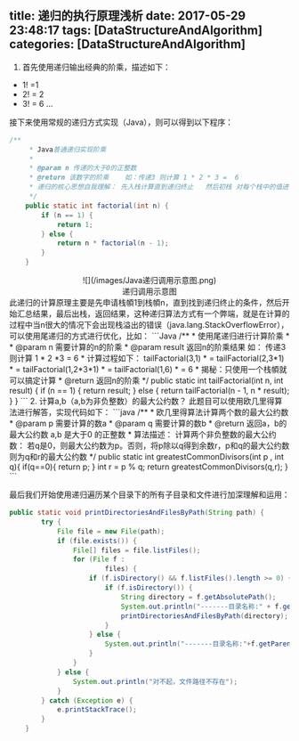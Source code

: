 title: 递归的执行原理浅析
date: 2017-05-29 23:48:17
tags: [DataStructureAndAlgorithm]
categories: [DataStructureAndAlgorithm]
---

1. 首先使用递归输出经典的阶乘，描述如下：
* 1! =1
* 2! = 2
* 3! = 6
...


接下来使用常规的递归方式实现（Java），则可以得到以下程序：
```Java
/**
     * Java普通递归实现阶乘
     *
     * @param n 传递的大于0的正整数
     * @return 该数字的阶乘    如：传递3 则计算 1 * 2 * 3 =  6
     * 递归的核心思想自我理解： 先入栈计算直到递归终止   然后初栈 对每个栈中的值进行计算  最后得到结果
     */
    public static int factorial(int n) {
        if (n == 1) {
            return 1;
        } else {
            return n * factorial(n - 1);
        }
    }
```
<center>![](/images/Java递归调用示意图.png)</center>
<center>递归调用示意图</center>
此递归的计算原理主要是先申请栈幁1到栈幁n，直到找到递归终止的条件，然后开始汇总结果，最后出栈，返回结果，这种递归算法方式有一个弊端，就是在计算的过程中当n很大的情况下会出现栈溢出的错误（java.lang.StackOverflowError），可以使用尾递归的方式进行优化，比如：
```Java
 /**
     * 使用尾递归进行计算阶乘
     *
     * @param n      需要计算的n的阶乘
     * @param result 返回n的阶乘结果  如： 传递3  则计算 1 * 2 *3 = 6
     *               计算过程如下： tailFactorial(3,1)
     *               = tailFactorial(2,3*1)
     *               = tailFactorial(1,2*3*1)
     *               = tailFactorial(1,6)
     *               = 6
     *               揭秘：只使用一个栈幁就可以搞定计算
     * @return 返回n的阶乘
     */
    public static int tailFactorial(int n, int result) {
        if (n == 1) {
            return result;
        } else {
            return tailFactorial(n - 1, n * result);
        }
    }
```
2. 计算a,b（a,b为非负整数）的最大公约数？
此题目可以使用欧几里得算法进行解答，实现代码如下：
```java
/**
     * 欧几里得算法计算两个数的最大公约数
     * @param p 需要计算的数a
     * @param q 需要计算的数b
     * @return 返回a，b的最大公约数  a,b 是大于0 的正整数
     * 算法描述： 计算两个非负整数的最大公约数： 若q是0，则最大公约数为p。否则，将p除以q得到余数r，p和q的最大公约数则为q和r的最大公约数
     */
    public static int greatestCommonDivisors(int p , int q){
        if(q==0){
            return p;
        }
        int r = p % q;
        return greatestCommonDivisors(q,r);
    }
```

最后我们开始使用递归遍历某个目录下的所有子目录和文件进行加深理解和运用：
```Java
public static void printDirectoriesAndFilesByPath(String path) {
        try {
            File file = new File(path);
            if (file.exists()) {
                File[] files = file.listFiles();
                for (File f :
                        files) {
                    if (f.isDirectory() && f.listFiles().length >= 0) {
                        if (f.isDirectory()) {
                            String directory = f.getAbsolutePath();
                            System.out.println("-------目录名称:" + f.getAbsolutePath());
                            printDirectoriesAndFilesByPath(directory);
                        }
                    } else {
                        System.out.println("-------目录名称:"+f.getParent()+"--->文件名称：" + f.getAbsolutePath());
                    }
                }
            } else {
                System.out.println("对不起，文件路径不存在");
            }
        } catch (Exception e) {
            e.printStackTrace();
        }
    }
```
